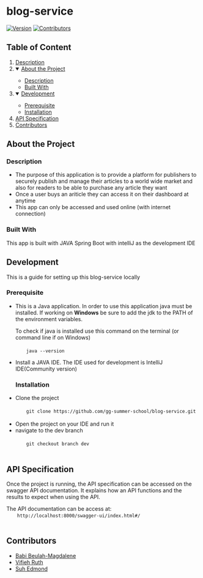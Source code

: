 # blog-service
[![Version](https://img.shields.io/badge/VERSION-1.0.0-brightgreen.svg)](https://shields.io/VERSION-1.0.0-brightgreen)
[![Contributors](https://img.shields.io/badge/CONTRIBUTORS-3-brightgreen.svg)](https://shields.io/CONTRIBUTORS-3-brightgreen)

## Table of Content
<ol>
<li><a href='#description'>Description</a></i></li>
<li>
  <details open>
    <summary><a href='#about'>About the Project</a></summary>
      <ul>
        <li><a href='#description'>Description</a></li>
        <li><a href='#built-with'>Built With</a></li>
      </ul>
  </details>
</li>
<li>
  <details open>
    <summary><a href='#development'>Development</a></summary>
     <ul>
        <li><a href='#prerequisite'>Prerequisite</a></li>
        <li><a href='#installation'>Installation</a></li>
      </ul>
  </details>
</li>  
<li><a href='#api-specification'>API Specification</a></li>
<li><a href='#contributors'>Contributors</a></li>
</ol>

## <span id='about'>About the Project</span>

### <span id='description'>Description</span>
<ul>
<li>The purpose of this application is to provide a platform for publishers to securely publish and manage their articles to a world wide market and also for
readers to be able to purchase any article they want</li>
<li>Once a user buys an ariticle they can access it on their dashboard at anytime</li>
<li>This app can only be accessed and used online (with internet connection)</li>
</ul>

### <span id='built-with'>Built With</span>
This app is built with JAVA Spring Boot with intelliJ as the development IDE

## <span id='development'>Development</span>
This is a guide for setting up this blog-service locally

### <span id='prerequisite'>Prerequisite</span>
<ul>
<li>
This is a Java application. In order to use this application java must be installed. If working on <b>Windows</b> be sure to add the jdk to the PATH of the 
environment variables.

To check if java is installed use this command on the terminal (or command line if on Windows)<br><br>
    &emsp;&emsp;<code>java --version</code>
</li>
<li>Install a JAVA IDE. The IDE used for development is IntelliJ IDE(Community version)</li>
  
### <span id='installation'>Installation</span>
  
<li>Clone the project<br><br>
 &emsp;&emsp;<code>git clone https://github.com/gg-summer-school/blog-service.git</code><br><br></li>
<li>Open the project on your IDE and run it </li>
<li>navigate to the dev branch <br><br>
 &emsp;&emsp;<code>git checkout branch dev</code><br><br>
</li>
</ul>

## <span id='api-specification'>API Specification</span>
Once the project is running, the API specification can be accessed on the swagger API documentation. It explains how an API functions and the results to
expect when using the API.

The API documentation can be access at:<br>
 &emsp;&emsp;<code>http://localhost:8000/swagger-ui/index.html#/</code><br><br>



## <span id='contributors'>Contributors</span>
<ul>
<li><a href='https://github.com/Babi-B'>Babi Beulah-Magdalene</a></li>
<li><a href='https://github.com/vifieh'>Vifieh Ruth</a></li>
<li><a href='https://github.com/Suh-Edmond'>Suh Edmond</a></li>
</ul>


